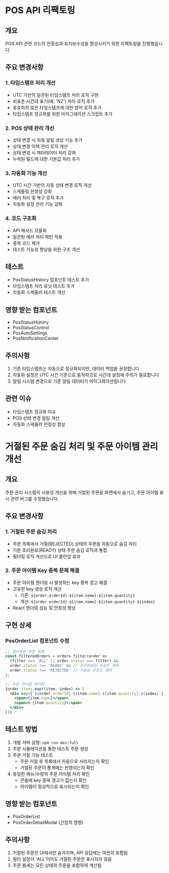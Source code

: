 # POS API 리팩토링

## 개요
POS API 관련 코드의 안정성과 유지보수성을 향상시키기 위한 리팩토링을 진행했습니다.

## 주요 변경사항

### 1. 타임스탬프 처리 개선
- UTC 기반의 일관된 타임스탬프 처리 로직 구현
- 비표준 시간대 표기(예: 'NZ') 처리 로직 추가
- 유효하지 않은 타임스탬프에 대한 방어 로직 추가
- 타임스탬프 정규화를 위한 마이그레이션 스크립트 추가

### 2. POS 상태 관리 개선
- 상태 변경 시 자동 알림 생성 기능 추가
- 상태 변경 이력 관리 로직 개선
- 상태 변경 시 메타데이터 처리 강화
- 누락된 필드에 대한 기본값 처리 추가

### 3. 자동화 기능 개선
- UTC 시간 기반의 자동 상태 변경 로직 개선
- 스케줄링 안정성 강화
- 에러 처리 및 복구 로직 추가
- 자동화 설정 관리 기능 강화

### 4. 코드 구조화
- API 메서드 모듈화
- 일관된 에러 처리 패턴 적용
- 중복 코드 제거
- 테스트 가능성 향상을 위한 구조 개선

## 테스트
- PosStatusHistory 컴포넌트 테스트 추가
- 타임스탬프 처리 유닛 테스트 추가
- 자동화 스케줄러 테스트 개선

## 영향 받는 컴포넌트
- PosStatusHistory
- PosStatusControl
- PosAutoSettings
- PosNotificationCenter

## 주의사항
1. 기존 타임스탬프는 자동으로 정규화되지만, 데이터 백업을 권장합니다
2. 자동화 설정은 UTC 시간 기준으로 동작하므로 시간대 설정에 주의가 필요합니다
3. 알림 시스템 변경으로 기존 알림 데이터가 마이그레이션됩니다

## 관련 이슈
- 타임스탬프 정규화 이슈
- POS 상태 변경 알림 개선
- 자동화 스케줄러 안정성 향상 

# 거절된 주문 숨김 처리 및 주문 아이템 관리 개선

## 개요
주문 관리 시스템의 사용성 개선을 위해 거절된 주문을 화면에서 숨기고, 주문 아이템 표시 관련 버그를 수정했습니다.

## 주요 변경사항

### 1. 거절된 주문 숨김 처리
- 주문 목록에서 거절(REJECTED) 상태의 주문을 자동으로 숨김 처리
- 기존 조리완료(READY) 상태 주문 숨김 로직과 통합
- 필터링 로직 개선으로 UI 클린업 효과

### 2. 주문 아이템 Key 중복 문제 해결
- 주문 아이템 렌더링 시 발생하는 key 중복 경고 해결
- 고유한 key 생성 로직 개선
  - 기존: `${order.orderId}-${item.name}-${item.quantity}`
  - 개선: `${order.orderId}-${item.name}-${item.quantity}-${index}`
- React 렌더링 성능 및 안정성 향상

## 구현 상세

### PosOrderList 컴포넌트 수정
```jsx
// 필터링된 주문 목록
const filteredOrders = orders.filter(order => 
  (filter === 'ALL' || order.status === filter) &&
  order.status !== 'READY' && // 조리완료된 주문은 제외
  order.status !== 'REJECTED' // 거절된 주문도 제외
);

// 주문 아이템 렌더링
{order.items.map((item, index) => (
  <div key={`${order.orderId}-${item.name}-${item.quantity}-${index}`} className={styles.item}>
    <span>{item.name}</span>
    <span>x {item.quantity}</span>
  </div>
))}
```

## 테스트 방법
1. 개발 서버 실행: `npm run dev:full`
2. 주문 시뮬레이션을 통한 테스트 주문 생성
3. 주문 거절 기능 테스트
   - 주문 거절 후 목록에서 자동으로 사라지는지 확인
   - 거절된 주문이 통계에는 반영되는지 확인
4. 동일한 메뉴/수량의 주문 아이템 처리 확인
   - 콘솔에 key 중복 경고가 없는지 확인
   - 아이템이 정상적으로 표시되는지 확인

## 영향 받는 컴포넌트
- PosOrderList
- PosOrderDetailModal (간접적 영향)

## 주의사항
1. 거절된 주문은 UI에서만 숨겨지며, API 응답에는 여전히 포함됨
2. 필터 설정이 'ALL'이어도 거절된 주문은 표시되지 않음
3. 주문 통계는 모든 상태의 주문을 포함하여 계산됨 
